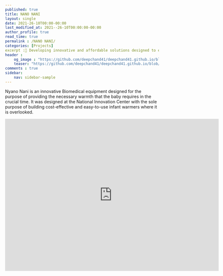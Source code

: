 ```yaml
---
published: true
title: NANO NANI
layout: single
date: 2021-26-10T00:00-00:00
last_modified_at: 2021--26-10T00:00:00-00:00
author_profile: true
read_time: true
permalink : /NANO NANI/
categories: [Projects]
excerpt :👶 Developing innovative and affordable solutions designed to enhance and modernize healthcare services in Nepal.
header :
    og_image : "https://github.com/deepchand41/deepchand41.github.io/blob/main/images/baby-warmer.original.height-500.png"
    teaser: "https://github.com/deepchand41/deepchand41.github.io/blob/main/images/baby-warmer.original.height-500.png"
comments : true
sidebar:
    nav: sidebar-sample
---
```


Nyano Nani is an innovative Biomedical equipment designed for the purpose of providing the necessary warmth that the baby requires in the crucial time. It was designed at the National Innovation Center with the sole purpose of building cost-effective and easy-to-use infant warmers where it is overlooked. 

<iframe width="700" height="500" src="https://youtu.be/WeGQjVxKR2k" frameborder="0" allow="accelerometer; autoplay; encrypted-media; gyroscope; picture-in-picture" allowfullscreen></iframe>

<br>


